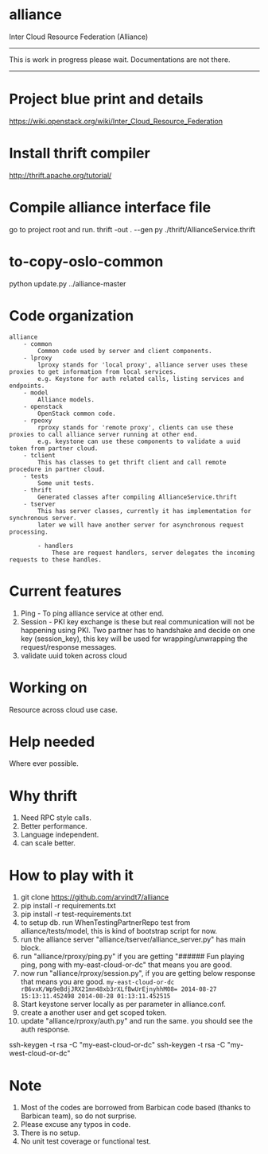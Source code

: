 alliance
========

Inter Cloud Resource Federation (Alliance)

***
This is work in progress please wait.
Documentations are not there. 
***

Project blue print and details
==============================
https://wiki.openstack.org/wiki/Inter_Cloud_Resource_Federation

Install thrift compiler
=======================
http://thrift.apache.org/tutorial/

Compile alliance interface file
===============================

go to project root and run.
thrift -out . --gen  py ./thrift/AllianceService.thrift 

to-copy-oslo-common
===================
python update.py ../alliance-master


Code organization
=================
```
alliance
    - common
        Common code used by server and client components.
    - lproxy 
        lproxy stands for 'local proxy', alliance server uses these proxies to get information from local services.
        e.g. Keystone for auth related calls, listing services and endpoints.
    - model
        Alliance models.
    - openstack
        OpenStack common code.
    - rpeoxy
        rproxy stands for 'remote proxy', clients can use these proxies to call alliance server running at other end.
        e.g. keystone can use these components to validate a uuid token from partner cloud. 
    - tclient
        This has classes to get thrift client and call remote procedure in partner cloud.
    - tests
        Some unit tests.
    - thrift
        Generated classes after compiling AllianceService.thrift
    - tserver
        This has server classes, currently it has implementation for synchronous server.
        later we will have another server for asynchronous request processing.  
        
        - handlers
            These are request handlers, server delegates the incoming requests to these handles.
```

Current features
================
1. Ping - To ping alliance service at other end.
2. Session - PKI key exchange is these but real communication will not be happening using PKI. Two partner has to handshake and decide on one key (session_key),    this key will be used for wrapping/unwrapping the request/response messages. 
3. validate uuid token across cloud

Working on
=========
Resource across cloud use case.

Help needed
===========
Where ever possible.
           
Why thrift
==========
1. Need RPC style calls.
2. Better performance.
3. Language independent.
4. can scale better.

How to play with it
==================

1. git clone https://github.com/arvindt7/alliance
2. pip install -r requirements.txt
3. pip install -r test-requirements.txt
4. to setup db. run WhenTestingPartnerRepo test from alliance/tests/model, this is kind of bootstrap script for now.
5. run the alliance server "alliance/tserver/alliance_server.py" has main block.
6. run "alliance/rproxy/ping.py"
    if you are getting "###### Fun playing ping, pong with my-east-cloud-or-dc" that means you are good. 
7. now run "alliance/rproxy/session.py", if you are getting below response that means you are good.
        ```
        my-east-cloud-or-dc
        rB6vxK/Wp9eBdjJRX21mn48xb3rXLfBwUrEjnyhhM08=
        2014-08-27 15:13:11.452498
        2014-08-28 01:13:11.452515
        ```
8. Start keystone server locally as per parameter in alliance.conf.
9. create a another user and get scoped token.
10. update "alliance/rproxy/auth.py" and run the same. you should see the auth response.

ssh-keygen -t rsa -C "my-east-cloud-or-dc"
ssh-keygen -t rsa -C "my-west-cloud-or-dc"

Note
====
1. Most of the codes are borrowed from Barbican code based (thanks to Barbican team), so do not surprise. 
2. Please excuse any typos in code. 
3. There is no setup.
4. No unit test coverage or functional test. 